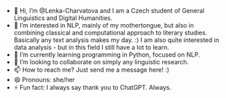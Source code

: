 - 👋 Hi, I’m @Lenka-Charvatova and I am a Czech student of General Linguistics and Digital Humanities.
- 👀 I’m interested in NLP, mainly of my mothertongue, but also in combining classical and computational approach to literary studies. Basically any text analysis makes my day. :) I am also quite interested in data analysis - but in this field I still have a lot to learn.
- 🌱 I’m currently learning programming in Python, focused on NLP. 
- 💞️ I’m looking to collaborate on simply any linguistic research.
- 📫 How to reach me? Just send me a message here! :)
- 😄 Pronouns: she/her
- ⚡ Fun fact: I always say thank you to ChatGPT. Always.

<!---
Lenka-Charvatova/Lenka-Charvatova is a ✨ special ✨ repository because its `README.md` (this file) appears on your GitHub profile.
You can click the Preview link to take a look at your changes.
--->
